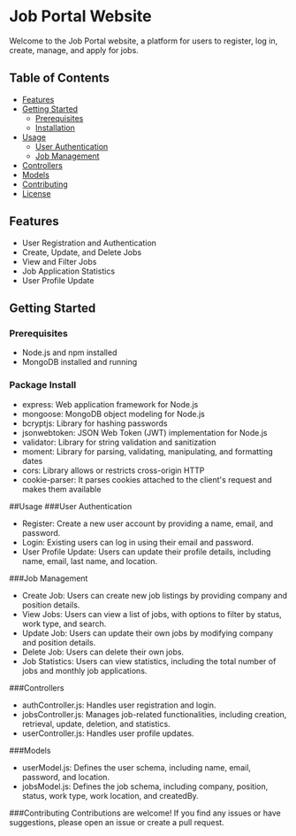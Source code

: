 # Job Portal Website

Welcome to the Job Portal website, a platform for users to register, log in, create, manage, and apply for jobs.

## Table of Contents

- [Features](#features)
- [Getting Started](#getting-started)
  - [Prerequisites](#prerequisites)
  - [Installation](#installation)
- [Usage](#usage)
  - [User Authentication](#user-authentication)
  - [Job Management](#job-management)
- [Controllers](#controllers)
- [Models](#models)
- [Contributing](#contributing)
- [License](#license)

## Features

- User Registration and Authentication
- Create, Update, and Delete Jobs
- View and Filter Jobs
- Job Application Statistics
- User Profile Update

## Getting Started

### Prerequisites

- Node.js and npm installed
- MongoDB installed and running

### Package Install
- express: Web application framework for Node.js
- mongoose: MongoDB object modeling for Node.js
- bcryptjs: Library for hashing passwords
- jsonwebtoken: JSON Web Token (JWT) implementation for Node.js
- validator: Library for string validation and sanitization
- moment: Library for parsing, validating, manipulating, and formatting dates
- cors: Library allows or restricts cross-origin HTTP
- cookie-parser: It parses cookies attached to the client's request and makes them available

  
##Usage
###User Authentication  
- Register: Create a new user account by providing a name, email, and password.
- Login: Existing users can log in using their email and password.
- User Profile Update: Users can update their profile details, including name, email, last name, and location.

###Job Management
- Create Job: Users can create new job listings by providing company and position details.
- View Jobs: Users can view a list of jobs, with options to filter by status, work type, and search.
- Update Job: Users can update their own jobs by modifying company and position details.
- Delete Job: Users can delete their own jobs.
- Job Statistics: Users can view statistics, including the total number of jobs and monthly job applications.

###Controllers
- authController.js: Handles user registration and login.
- jobsController.js: Manages job-related functionalities, including creation, retrieval, update, deletion, and statistics.
- userController.js: Handles user profile updates.

###Models
- userModel.js: Defines the user schema, including name, email, password, and location.
- jobsModel.js: Defines the job schema, including company, position, status, work type, work location, and createdBy.

###Contributing
Contributions are welcome! If you find any issues or have suggestions, please open an issue or create a pull request.
